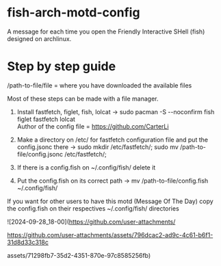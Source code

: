 # fish-arch-motd-config
A message for each time you open the Friendly Interactive SHell (fish) designed on archlinux.

# Step by step guide
/path-to-file/file = where you have downloaded the available files 

Most of these steps can be made with a file manager.

1. Install fastfetch, figlet, fish, lolcat -> sudo pacman -S --noconfirm fish figlet fastfetch lolcat   
Author of the config file = https://github.com/CarterLi

2. Make a directory on /etc/ for fastfetch configuration file and put the config.jsonc there -> sudo mkdir /etc/fastfetch/; sudo mv /path-to-file/config.jsonc /etc/fastfetch/;

3. If there is a config.fish on ~/.config/fish/ delete it

4. Put the config.fish on its correct path -> mv /path-to-file/config.fish ~/.config/fish/


If you want for other users to have this motd (Message Of The Day) copy the config.fish on their respectives ~/.config/fish/ directories 

![2024-09-28_18-00](https://github.com/user-attachments/

https://github.com/user-attachments/assets/796dcac2-ad9c-4c61-b6f1-31d8d33c318c

assets/71298fb7-35d2-4351-870e-97c8585256fb)
